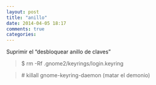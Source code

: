 ```yaml
---
layout: post
title: "anillo"
date: 2014-04-05 18:17
comments: true
categories: 
---
```

Suprimir el “desbloquear anillo de claves”

>$ rm -Rf .gnome2/keyrings/login.keyring

>\# killall gnome-keyring-daemon  (matar el demonio)

